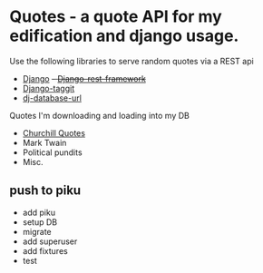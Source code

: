 # Quotes - a quote API for my edification and django usage.

Use the following libraries to serve random quotes via a REST api
- [Django](https://www.djangoproject.com/)
~~- [Django-rest-framework](https://www.django-rest-framework.org/)~~
- [Django-taggit](https://django-taggit.readthedocs.io/en/latest/getting_started.html#)
- [dj-database-url](https://github.com/jazzband/dj-database-url)

Quotes I'm downloading and loading into my DB

- [Churchill Quotes](https://wealthygorilla.com/80-winston-churchill-quotes/)
- Mark Twain
- Political pundits
- Misc.


## push to piku
- add piku
- setup DB
- migrate
- add superuser
- add fixtures
- test